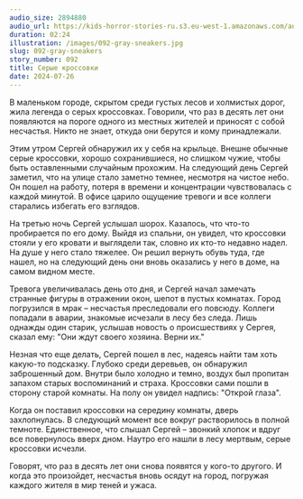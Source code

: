 ```yaml
---
audio_size: 2894880
audio_url: https://kids-horror-stories-ru.s3.eu-west-1.amazonaws.com/audio/092-gray-sneakers.mp3
duration: 02:24
illustration: /images/092-gray-sneakers.jpg
slug: 092-gray-sneakers
story_number: 092
title: Серые кроссовки
date: 2024-07-26
---
```


В маленьком городе, скрытом среди густых лесов и холмистых дорог, жила легенда о серых кроссовках. Говорили, что раз в десять лет они появляются на пороге одного из местных жителей и приносят с собой несчастья. Никто не знает, откуда они берутся и кому принадлежали.

Этим утром Сергей обнаружил их у себя на крыльце. Внешне обычные серые кроссовки, хорошо сохранившиеся, но слишком чужие, чтобы быть оставленными случайным прохожим. На следующий день Сергей заметил, что на улице стало заметно темнее, несмотря на чистое небо. Он пошел на работу, потеря в времени и концентрации чувствовалась с каждой минутой. В офисе царило ощущение тревоги и все коллеги старались избегать его взглядов.

На третью ночь Сергей услышал шорох. Казалось, что что-то пробирается по его дому. Выйдя из спальни, он увидел, что кроссовки стояли у его кровати и выглядели так, словно их кто-то недавно надел. На душе у него стало тяжелее. Он решил вернуть обувь туда, где нашел, но на следующий день они вновь оказались у него в доме, на самом видном месте.

Тревога увеличивалась день ото дня, и Сергей начал замечать странные фигуры в отражении окон, шепот в пустых комнатах. Город погрузился в мрак – несчастья преследовали его повсюду. Коллеги попадали в аварии, знакомые исчезали в лесу без следа. Лишь однажды один старик, услышав новость о происшествиях у Сергея, сказал ему: "Они ждут своего хозяина. Верни их."

Незная что еще делать, Сергей пошел в лес, надеясь найти там хоть какую-то подсказку. Глубоко среди деревьев, он обнаружил заброшенный дом. Внутри было холодно и темно, воздух был пропитан запахом старых воспоминаний и страха. Кроссовки сами пошли в сторону старой комнаты. На полу он увидел надпись: "Открой глаза".

Когда он поставил кроссовки на середину комнаты, дверь захлопнулась. В следующий момент все вокруг растворилось в полной темноте. Единственное, что слышал Сергей – звонкий хлопок и вдруг все повернулось вверх дном. Наутро его нашли в лесу мертвым, серые кроссовки исчезли.

Говорят, что раз в десять лет они снова появятся у кого-то другого. И когда это произойдет, несчастья вновь осядут на город, погружая каждого жителя в мир теней и ужаса.